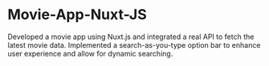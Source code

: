 # Movie-App-Nuxt-JS
Developed a movie app using Nuxt.js and integrated a real API to fetch the latest movie data. Implemented a search-as-you-type option bar to enhance user experience and allow for dynamic searching.
